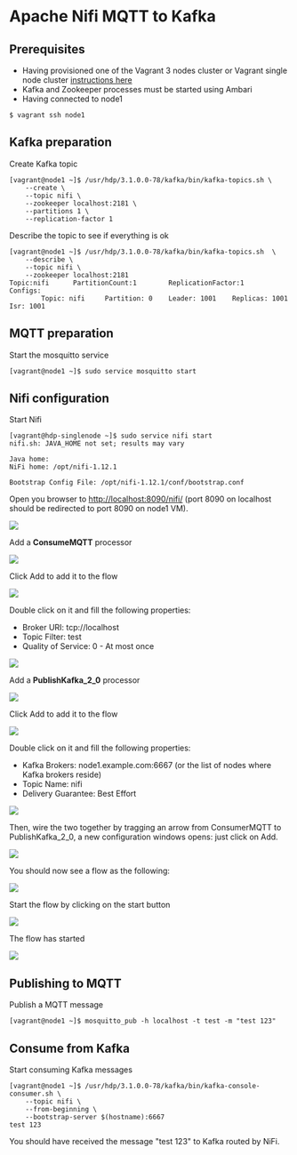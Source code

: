 # Apache Nifi MQTT to Kafka

## Prerequisites

- Having provisioned one of the Vagrant 3 nodes cluster or Vagrant single node cluster [instructions here](../02-Provision_the_environment/README.md) 
- Kafka and Zookeeper processes must be started using Ambari 
- Having connected to node1 

```
$ vagrant ssh node1
```

## Kafka preparation



Create Kafka topic

```console
[vagrant@node1 ~]$ /usr/hdp/3.1.0.0-78/kafka/bin/kafka-topics.sh \
    --create \
    --topic nifi \
    --zookeeper localhost:2181 \
    --partitions 1 \
    --replication-factor 1
```

Describe the topic to see if everything is ok

```console
[vagrant@node1 ~]$ /usr/hdp/3.1.0.0-78/kafka/bin/kafka-topics.sh  \
    --describe \
    --topic nifi \
    --zookeeper localhost:2181
Topic:nifi      PartitionCount:1        ReplicationFactor:1     Configs:
        Topic: nifi     Partition: 0    Leader: 1001    Replicas: 1001  Isr: 1001
```

## MQTT preparation

Start the mosquitto service

```console
[vagrant@node1 ~]$ sudo service mosquitto start
```

## Nifi configuration

Start Nifi

```console
[vagrant@hdp-singlenode ~]$ sudo service nifi start
nifi.sh: JAVA_HOME not set; results may vary

Java home: 
NiFi home: /opt/nifi-1.12.1

Bootstrap Config File: /opt/nifi-1.12.1/conf/bootstrap.conf
```

Open you browser to [http://localhost:8090/nifi/](http://localhost:8090/nifi/) (port 8090 on localhost should be redirected to port 8090 on node1 VM).

![](img/1.png)

Add a **ConsumeMQTT** processor

![](img/2.png)

Click Add to add it to the flow

![](img/3.png)

Double click on it and fill the following properties:

- Broker URI: tcp://localhost
- Topic Filter: test
- Quality of Service: 0 - At most once

![](img/4.png)

Add a **PublishKafka_2_0** processor

![](img/2.png)

Click Add to add it to the flow

![](img/4b.png)

Double click on it and fill the following properties:

- Kafka Brokers: node1.example.com:6667 (or the list of nodes where Kafka brokers reside)
- Topic Name: nifi
- Delivery Guarantee: Best Effort

![](img/5.png)


Then, wire the two together by tragging an arrow from ConsumerMQTT to PublishKafka_2_0, a new configuration windows opens: just click on Add.

![](img/6.png)

You should now see a flow as the following:

![](img/7.png)

Start the flow by clicking on the start button

![](img/8.png)

The flow has started

![](img/9.png)



## Publishing to MQTT

Publish a MQTT message 

```
[vagrant@node1 ~]$ mosquitto_pub -h localhost -t test -m "test 123"
```

## Consume from Kafka

Start consuming Kafka messages

```
[vagrant@node1 ~]$ /usr/hdp/3.1.0.0-78/kafka/bin/kafka-console-consumer.sh \
    --topic nifi \
    --from-beginning \
    --bootstrap-server $(hostname):6667
test 123
```

You should have received the message "test 123" to Kafka routed by NiFi. 